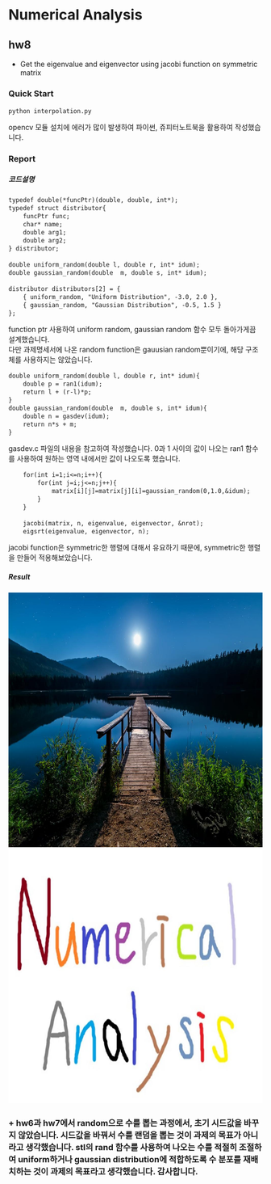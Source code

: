 # Numerical Analysis

## hw8
- Get the eigenvalue and eigenvector using jacobi function on symmetric matrix


### Quick Start
```
python interpolation.py
```
opencv 모듈 설치에 에러가 많이 발생하여 파이썬, 쥬피터노트북을 활용하여 작성했습니다.

### Report


##### 코드설명
```
typedef double(*funcPtr)(double, double, int*);
typedef struct distributor{
    funcPtr func;
    char* name;
    double arg1;
    double arg2; 
} distributor;

double uniform_random(double l, double r, int* idum);
double gaussian_random(double  m, double s, int* idum);

distributor distributors[2] = {
    { uniform_random, "Uniform Distribution", -3.0, 2.0 },
    { gaussian_random, "Gaussian Distribution", -0.5, 1.5 }
}; 
```
function ptr 사용하여 uniform random, gaussian random 함수 모두 돌아가게끔 설계했습니다.   
다만 과제명세서에 나온 random function은 gauusian random뿐이기에, 해당 구조체를 사용하지는 않았습니다.

```
double uniform_random(double l, double r, int* idum){
    double p = ran1(idum);
    return l + (r-l)*p;
}
double gaussian_random(double  m, double s, int* idum){
    double n = gasdev(idum);
    return n*s + m;
}
```
gasdev.c 파일의 내용을 참고하여 작성했습니다. 0과 1 사이의 값이 나오는 ran1 함수를 사용하여 원하는 영역 내에서만 값이 나오도록 했습니다.

```
    for(int i=1;i<=n;i++){
        for(int j=i;j<=n;j++){
            matrix[i][j]=matrix[j][i]=gaussian_random(0,1.0,&idum);
        }
    }

    jacobi(matrix, n, eigenvalue, eigenvector, &nrot);
    eigsrt(eigenvalue, eigenvector, n);
```
jacobi function은 symmetric한 행렬에 대해서 유요하기 때문에, symmetric한 행렬을 만들어 적용해보았습니다.

##### Result
![result](./example_resized_1000x1000.jpeg)
![result](./masking1_resized_1000x1000.jpg)


### + hw6과 hw7에서 random으로 수를 뽑는 과정에서, 초기 시드값을 바꾸지 않았습니다. 시드값을 바꿔서 수를 랜덤을 뽑는 것이 과제의 목표가 아니라고 생각했습니다. stl의 rand 함수를 사용하여 나오는 수를 적절히 조절하여 uniform하거나 gaussian distribution에 적합하도록 수 분포를 재배치하는 것이 과제의 목표라고 생각했습니다. 감사합니다.
